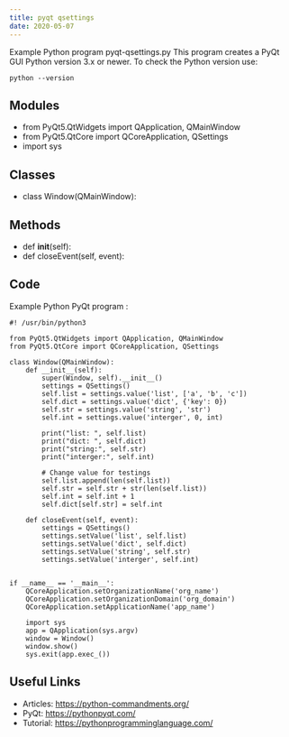 ```yaml
---
title: pyqt qsettings
date: 2020-05-07
---
```

Example Python program pyqt-qsettings.py
This program creates a PyQt GUI
Python version 3.x or newer.
To check the Python version use:

    python --version

## Modules

* from PyQt5.QtWidgets import QApplication, QMainWindow
* from PyQt5.QtCore import QCoreApplication, QSettings
* import sys

## Classes

* class Window(QMainWindow):

## Methods

* def __init__(self):
* def closeEvent(self, event):

## Code

Example Python PyQt program :

    #! /usr/bin/python3
    
    from PyQt5.QtWidgets import QApplication, QMainWindow
    from PyQt5.QtCore import QCoreApplication, QSettings
    
    class Window(QMainWindow):
        def __init__(self):
            super(Window, self).__init__()
            settings = QSettings()
            self.list = settings.value('list', ['a', 'b', 'c'])
            self.dict = settings.value('dict', {'key': 0})
            self.str = settings.value('string', 'str')
            self.int = settings.value('interger', 0, int)
    
            print("list: ", self.list)
            print("dict: ", self.dict)
            print("string:", self.str)
            print("interger:", self.int)
    
            # Change value for testings
            self.list.append(len(self.list))
            self.str = self.str + str(len(self.list))
            self.int = self.int + 1
            self.dict[self.str] = self.int
    
        def closeEvent(self, event):
            settings = QSettings()
            settings.setValue('list', self.list)
            settings.setValue('dict', self.dict)
            settings.setValue('string', self.str)
            settings.setValue('interger', self.int)
    
    
    if __name__ == '__main__':
        QCoreApplication.setOrganizationName('org_name')
        QCoreApplication.setOrganizationDomain('org_domain')
        QCoreApplication.setApplicationName('app_name')
    
        import sys
        app = QApplication(sys.argv)
        window = Window()
        window.show()
        sys.exit(app.exec_())
    

## Useful Links

- Articles: https://python-commandments.org/
- PyQt: https://pythonpyqt.com/
- Tutorial: https://pythonprogramminglanguage.com/
